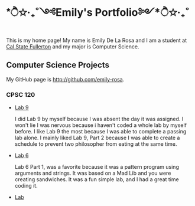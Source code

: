# *ੈ✩‧₊˚༺Emily's Portfolio༻*ੈ✩‧₊˚

This is my home page! My name is Emily De La Rosa and I am a student at [Cal State Fullerton](http:/www.fullerton.edu/) and my major is Computer Science.
## Computer Science Projects

My GitHub page is http://github.com/emily-rosa.

### CPSC 120

* [Lab 9](https://github.com/cpsc-fall-2023/cpsc-120-lab-09-emily/blob/main/part-2/schedule.cc)

    I did Lab 9 by myself because I was absent the day it was assigned. I won't lie I was nervous because i haven't coded a whole lab by myself before. I like Lab 9 the most because I was able to complete a passing lab alone. I mainly liked Lab 9, Part 2 because I was able to create a schedule to prevent two philosopher from eating at the same time.

* [Lab 6](https://github.com/cpsc-fall-2023/cpsc-120-lab-06-jaden-and-emily/blob/main/part-1/sandwich.cc)

    Lab 6 Part 1, was a favorite because it was a pattern program using arguments and strings. It was based on a Mad Lib and you were creating sandwiches. It was a fun simple lab, and I had a great time coding it.

* [Lab ]()